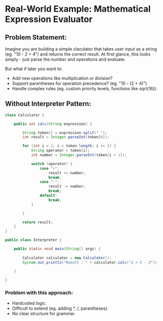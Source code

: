 # Real-World Example: Mathematical Expression Evaluator

## Problem Statement:

Imagine you are building a simple claculator that takes user input as a string (eg. "10 - 2 + 4") and returns the correct result. At first glance, this looks simply - just parse the number and operations and evaluate.

But what if later you want to:
 - Add new operations like multiplication or division?
 - Support parentheses for operation precedence? (eg. "10 - (2 + 4)")
 - Handle complex rules (eg. custom priority levels, functions like sqrt(16)).


## Without Interpreter Pattern:

```java
class Calculator {

    public int calc(String expression) {

        String token[] = expression.split(" ");
        int result = Integer.parseInt(token[0]);

        for (int i = 1; i < token.length; i += 2) {
            String operator = token[i];
            int number = Integer.parseInt(token[i + 1]);

            switch (operator) {
                case "+":
                    result += number;
                    break;
                case "-":
                    result -= number;
                    break;
                default:
                    break;
            }

        }

        return result;
    }
}

public class Interpreter {

    public static void main(String[] args) {
     
        Calculator calculator = new Calculator();
        System.out.println("Result : " + calculator.calc("3 + 5 - 2"));

    }
    
}

```

### Problem with this approach:
 - Hardcoded logic.
 - Difficult to extend (eg. adding *, /, parantheses).
 - No clear structure for grammar.